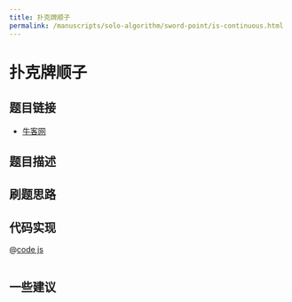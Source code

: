 ```yaml
---
title: 扑克牌顺子
permalink: /manuscripts/solo-algorithm/sword-point/is-continuous.html
---
```

# 扑克牌顺子

## 题目链接

- [牛客网]()

## 题目描述

## 刷题思路

## 代码实现

@[code js](@algorithm/sword-point/其他相关/isContinuous.js)

```js

```

## 一些建议
